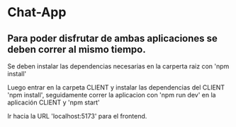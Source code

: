 # Chat-App

## Para poder disfrutar de ambas aplicaciones se deben correr al mismo tiempo.

Se deben instalar las dependencias necesarias en la carperta raiz con 'npm install'

Luego entrar en la carpeta CLIENT y instalar las dependencias del CLIENT 'npm install', seguidamente correr la aplicacion con 'npm run dev' en la aplicación CLIENT
y 'npm start' 


Ir hacia la URL 'localhost:5173' para el frontend.
